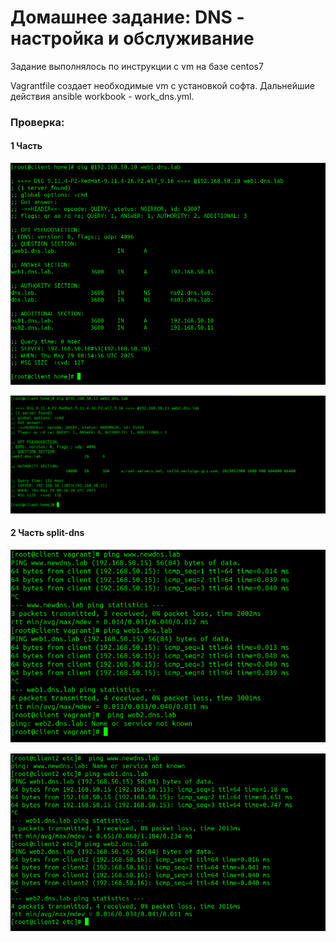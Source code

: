 # Домашнее задание: DNS - настройка и обслуживание

Задание выполнялось по инструкции с vm на базе centos7

Vagrantfile создает необходимые vm с установкой софта. Дальнейшие действия ansible workbook - work_dns.yml.

### Проверка: ###

#### 1 Часть  ####

![Image alt](https://github.com/AlexndrVakulenko/homework24/blob/main/01_1_%D0%BF%D1%80%D0%BE%D0%B2%D0%B5%D0%BA%D0%B0_from_client.png)


![Image alt](https://github.com/AlexndrVakulenko/homework24/blob/main/02_2_%D0%BF%D1%80%D0%BE%D0%B2%D0%B5%D0%BA%D0%B0_from_client.png)




#### 2 Часть split-dns ####


![Image alt](https://github.com/AlexndrVakulenko/homework24/blob/main/03_split-dns_client.png)


![Image alt](https://github.com/AlexndrVakulenko/homework24/blob/main/03_split-dns_client2.png)
